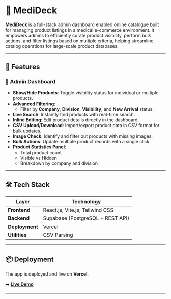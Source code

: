 # 🏥 MediDeck

**MediDeck** is a full-stack admin dashboard enabled online catalogue built for managing product listings in a medical e-commerce environment. It empowers admins to efficiently curate product visibility, perform bulk actions, and filter listings based on multiple criteria, helping streamline catalog operations for large-scale product databases.

---

## 🚀 Features

### 🔧 Admin Dashboard
- **Show/Hide Products**: Toggle visibility status for individual or multiple products.
- **Advanced Filtering**:
  - Filter by **Company**, **Division**, **Visibility**, and **New Arrival** status.
- **Live Search**: Instantly find products with real-time search.
- **Inline Editing**: Edit product details directly in the dashboard.
- **CSV Upload/Download**: Import/export product data in CSV format for bulk updates.
- **Image Check**: Identify and filter out products with missing images.
- **Bulk Actions**: Update multiple product records with a single click.
- **Product Statistics Panel**:
  - Total product count
  - Visible vs Hidden
  - Breakdown by company and division

---

## 🛠 Tech Stack

| Layer | Technology |
|-------|------------|
| **Frontend** | React.js, Vite.js, Tailwind CSS |
| **Backend** | Supabase (PostgreSQL + REST API) |
| **Deployment** | Vercel |
| **Utilities** | CSV Parsing |

---

## 📦 Deployment

The app is deployed and live on **Vercel**.

➡️ **[Live Demo](https://arihantmedigens.com)**  

---
